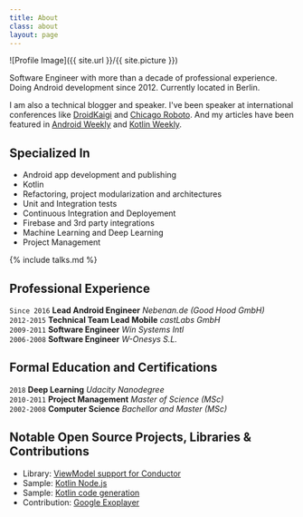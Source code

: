 ```yaml
---
title: About
class: about
layout: page
---
```

![Profile Image]({{ site.url }}/{{ site.picture }})

Software Engineer with more than a decade of professional experience.
Doing Android development since 2012. Currently located in Berlin.

I am also a technical blogger and speaker.
I've been speaker at international conferences like
[DroidKaigi](https://droidkaigi.jp) and
[Chicago Roboto](https://chicagoroboto.com/).
And my articles have
been featured in [Android Weekly](http://androidweekly.net/) and [Kotlin Weekly](http://www.kotlinweekly.net/).

<h2>Specialized In</h2>

<ul class="skill-list">
  <li>Android app development and publishing</li>
  <li>Kotlin</li>
  <li>Refactoring, project modularization and architectures</li>
  <li>Unit and Integration tests</li>
  <li>Continuous Integration and Deployement</li>
  <li>Firebase and 3rd party integrations</li>
  <li>Machine Learning and Deep Learning</li>
  <li>Project Management</li>
</ul>

{% include talks.md %}

## Professional Experience

`Since 2016` **Lead Android Engineer** _Nebenan.de (Good Hood GmbH)_<br/>
`2012-2015` **Technical Team Lead Mobile** _castLabs GmbH_<br/>
`2009-2011` **Software Engineer** _Win Systems Intl_<br/>
`2006-2008` **Software Engineer** _W-Onesys S.L._

## Formal Education and Certifications

`2018` **Deep Learning** _Udacity Nanodegree_<br/>
`2010-2011` **Project Management** _Master of Science (MSc)_<br/>
`2002-2008` **Computer Science** _Bachellor and Master (MSc)_

<h2>Notable Open Source Projects, Libraries & Contributions</h2>

<ul>
  <li>Library: <a href="https://github.com/miquelbeltran/conductor-viewmodel">ViewModel support for Conductor</a></li>
  <li>Sample: <a href="https://github.com/miquelbeltran/kotlin-node.js">Kotlin Node.js</a></li>
  <li>Sample: <a href="https://github.com/miquelbeltran/kotlin-code-gen-sample">Kotlin code generation</a></li>
  <li>Contribution: <a href="https://github.com/google/ExoPlayer/commits?author=miquelbeltran">Google Exoplayer</a></li>
</ul>

